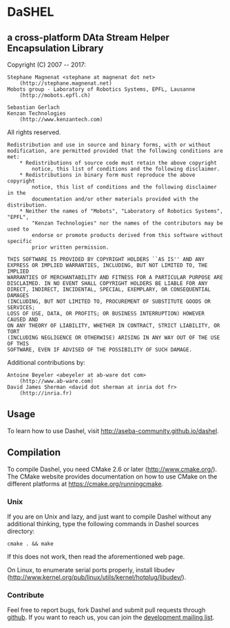# DaSHEL
## a cross-platform DAta Stream Helper Encapsulation Library

Copyright (C) 2007 -- 2017:
	
	Stephane Magnenat <stephane at magnenat dot net>
		(http://stephane.magnenat.net)
	Mobots group - Laboratory of Robotics Systems, EPFL, Lausanne
		(http://mobots.epfl.ch)
	
	Sebastian Gerlach
	Kenzan Technologies
		(http://www.kenzantech.com)

All rights reserved.

	Redistribution and use in source and binary forms, with or without
	modification, are permitted provided that the following conditions are met:
		* Redistributions of source code must retain the above copyright
			notice, this list of conditions and the following disclaimer.
		* Redistributions in binary form must reproduce the above copyright
			notice, this list of conditions and the following disclaimer in the
			documentation and/or other materials provided with the distribution.
		* Neither the names of "Mobots", "Laboratory of Robotics Systems", "EPFL",
			"Kenzan Technologies" nor the names of the contributors may be used to
			endorse or promote products derived from this software without specific
			prior written permission.

	THIS SOFTWARE IS PROVIDED BY COPYRIGHT HOLDERS ``AS IS'' AND ANY
	EXPRESS OR IMPLIED WARRANTIES, INCLUDING, BUT NOT LIMITED TO, THE IMPLIED
	WARRANTIES OF MERCHANTABILITY AND FITNESS FOR A PARTICULAR PURPOSE ARE
	DISCLAIMED. IN NO EVENT SHALL COPYRIGHT HOLDERS BE LIABLE FOR ANY
	DIRECT, INDIRECT, INCIDENTAL, SPECIAL, EXEMPLARY, OR CONSEQUENTIAL DAMAGES
	(INCLUDING, BUT NOT LIMITED TO, PROCUREMENT OF SUBSTITUTE GOODS OR SERVICES;
	LOSS OF USE, DATA, OR PROFITS; OR BUSINESS INTERRUPTION) HOWEVER CAUSED AND
	ON ANY THEORY OF LIABILITY, WHETHER IN CONTRACT, STRICT LIABILITY, OR TORT
	(INCLUDING NEGLIGENCE OR OTHERWISE) ARISING IN ANY WAY OUT OF THE USE OF THIS
	SOFTWARE, EVEN IF ADVISED OF THE POSSIBILITY OF SUCH DAMAGE.

Additional contributions by:

	Antoine Beyeler <abeyeler at ab-ware dot com>
		(http://www.ab-ware.com)
	David James Sherman <david dot sherman at inria dot fr>
		(http://inria.fr)

## Usage

To learn how to use Dashel, visit http://aseba-community.github.io/dashel.

## Compilation

To compile Dashel, you need CMake 2.6 or later (http://www.cmake.org/).
The CMake website provides documentation on how to use CMake on the different
platforms at https://cmake.org/runningcmake.

### Unix

If you are on Unix and lazy, and just want to compile Dashel without any
additional thinking, type the following commands in Dashel sources directory:

	cmake . && make

If this does not work, then read the aforementioned web page.

On Linux, to enumerate serial ports properly, install libudev (http://www.kernel.org/pub/linux/utils/kernel/hotplug/libudev/).

### Contribute

Feel free to report bugs, fork Dashel and submit pull requests through [github](https://github.com/aseba-community/dashel).
If you want to reach us, you can join the [development mailing list](https://mail.gna.org/listinfo/dashel-dev/).

